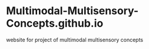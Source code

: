 # Multimodal-Multisensory-Concepts.github.io
website for project of multimodal multisensory concepts
